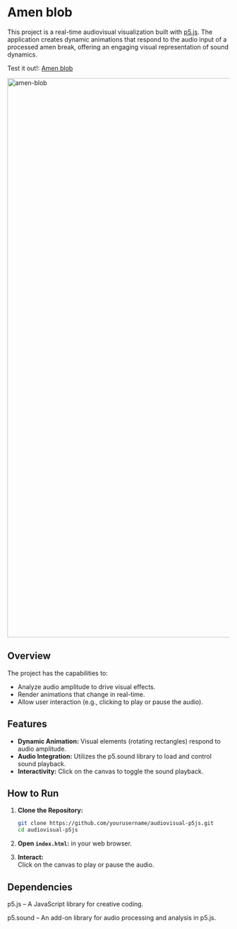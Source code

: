 # Amen blob

This project is a real-time audiovisual visualization built with [p5.js](https://p5js.org/). The application creates dynamic animations that respond to the audio input of a processed amen break, offering an engaging visual representation of sound dynamics.

Test it out!: [Amen blob](https://vita-tak.github.io/Amen-blob/)

<img width="1265" alt="amen-blob" src="https://github.com/user-attachments/assets/7fa65aac-4bbe-46e1-8ead-e5a800441582" />

## Overview

The project has the capabilities to:
- Analyze audio amplitude to drive visual effects.
- Render animations that change in real-time.
- Allow user interaction (e.g., clicking to play or pause the audio).

## Features

- **Dynamic Animation:** Visual elements (rotating rectangles) respond to audio amplitude.
- **Audio Integration:** Utilizes the p5.sound library to load and control sound playback.
- **Interactivity:** Click on the canvas to toggle the sound playback.

## How to Run

1. **Clone the Repository:**
   ```bash
   git clone https://github.com/yourusername/audiovisual-p5js.git
   cd audiovisual-p5js

2. **Open `index.html`:** in your web browser.

3. **Interact:**  
   Click on the canvas to play or pause the audio.


## Dependencies
p5.js – A JavaScript library for creative coding.

p5.sound – An add-on library for audio processing and analysis in p5.js.
